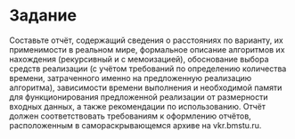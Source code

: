 # Задание
Составьте отчёт, содержащий сведения о расстояниях по варианту,
их применимости в реальном мире, формальное описание алгоритмов их нахождения 
(рекурсивный и с мемоизацией), обоснование выбора средств реализации 
(с учётом требований по определению количества времени, затраченного именно на предложенную реализацию алгоритма), 
зависимости времени выполнения и необходимой памяти для функционирования предложенной реализации от размерности входных данных, 
а также рекомендации по использованию.
Отчёт должен соответствовать требованиям к оформлению отчётов, 
расположенным в самораскрывающемся архиве на vkr.bmstu.ru.